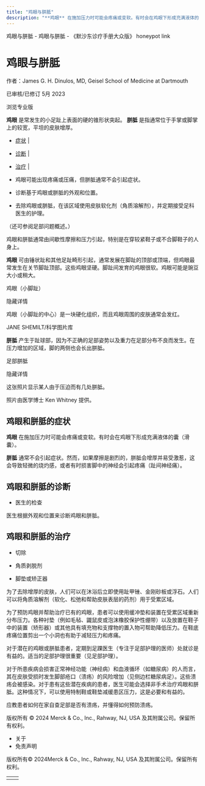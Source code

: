 ```yaml
---
title: "鸡眼与胼胝"
description: "**鸡眼** 在施加压力时可能会疼痛或变软。有时会在鸡眼下形成充满液体的囊（滑囊）。"
---
```


﻿鸡眼与胼胝 \- 鸡眼与胼胝 \- 《默沙东诊疗手册大众版》 honeypot link

# 鸡眼与胼胝

作者：James G. H. Dinulos, MD, Geisel School of Medicine at Dartmouth

已审核/已修订 5月 2023

浏览专业版

**鸡眼** 是常发生的小足趾上表面的硬的锥形状突起。 **胼胝** 是指通常位于手掌或脚掌上的较宽，平坦的皮肤增厚。

- [症状](#症状_v26371005_zh) \|
- [诊断](#诊断_v26371010_zh) \|
- [治疗](#治疗_v26371016_zh) \|

- 鸡眼可能出现疼痛或压痛，但胼胝通常不会引起症状。

- 诊断基于鸡眼或胼胝的外观和位置。

- 去除鸡眼或胼胝，在该区域使用皮肤软化剂（角质溶解剂），并定期接受足科医生的护理。


（还可参阅足部问题概述。）

鸡眼和胼胝通常由间歇性摩擦和压力引起，特别是在穿较紧鞋子或不合脚鞋子的人身上。

**鸡眼** 可由锤状趾和其他足趾畸形引起，通常发展在脚趾的顶部或顶端，但鸡眼最常发生在关节脚趾顶部。这些鸡眼坚硬。脚趾间发育的鸡眼很软。鸡眼可能是豌豆大小或稍大。

鸡眼（小脚趾）



隐藏详情

鸡眼（小脚趾的中心）是一块硬化组织，而且鸡眼周围的皮肤通常会发红。

JANE SHEMILT/科学图片库

**胼胝** 产生于趾球部，因为不正确的足部姿势以及重力在足部分布不良而发生。在压力增加的区域，脚的两侧也会长出胼胝。

足部胼胝



隐藏详情

这张照片显示某人由于压迫而有几处胼胝。

照片由医学博士 Ken Whitney 提供。

## 鸡眼和胼胝的症状

**鸡眼** 在施加压力时可能会疼痛或变软。有时会在鸡眼下形成充满液体的囊（滑囊）。

**胼胝** 通常不会引起症状。然而，如果摩擦是剧烈的，胼胝会增厚并易受激惹，这会导致轻微的烧灼感，或者有时损害脚中的神经会引起疼痛（趾间神经痛）。

## 鸡眼和胼胝的诊断

- 医生的检查


医生根据外观和位置来诊断鸡眼和胼胝。

## 鸡眼和胼胝的治疗

- 切除

- 角质剥脱剂

- 脚垫或矫正器


为了去除增厚的皮肤，人们可以在沐浴后立即使用趾甲锉、金刚砂板或浮石。人们可以将角质溶解剂（软化、松弛和帮助皮肤表层的药剂）用于受累区域。

为了预防鸡眼并帮助治疗已有的鸡眼，患者可以使用缓冲垫和装置在受累区域重新分布压力。各种衬垫（例如毛毡、鼹鼠皮或泡沫橡胶保护性绷带）以及放置在鞋子中的装置（矫形器）或其他具有填充物和支撑物的置入物可帮助降低压力。在鞋底疼痛位置剪出一个小洞也有助于减轻压力和疼痛。

对于潜在的鸡眼或胼胝患者，定期到足踝医生（专注于足部护理的医师）处就诊是有益的。适当的足部护理很重要（见足部护理）。

对于所患疾病会损害正常神经功能（神经病）和血液循环（如糖尿病）的人而言，其在皮肤受损时发生脚部疮口（溃疡）的风险增加（见侧边栏糖尿病足）。这些溃疡会被感染。对于患有这些潜在疾病的患者，医生可能会选择非手术治疗鸡眼和胼胝。这种情况下，可以使用特制鞋或鞋垫减缓患区压力，这是必要和有益的。

应教患者如何在家自查足部是否有溃疡，并懂得如何预防溃疡。



版权所有 © 2024
Merck & Co., Inc., Rahway, NJ, USA 及其附属公司。保留所有权利。

- 关于
- 免责声明

版权所有© 2024Merck & Co., Inc., Rahway, NJ, USA 及其附属公司。保留所有权利。

|     |     |
| --- | --- |
|  |  |